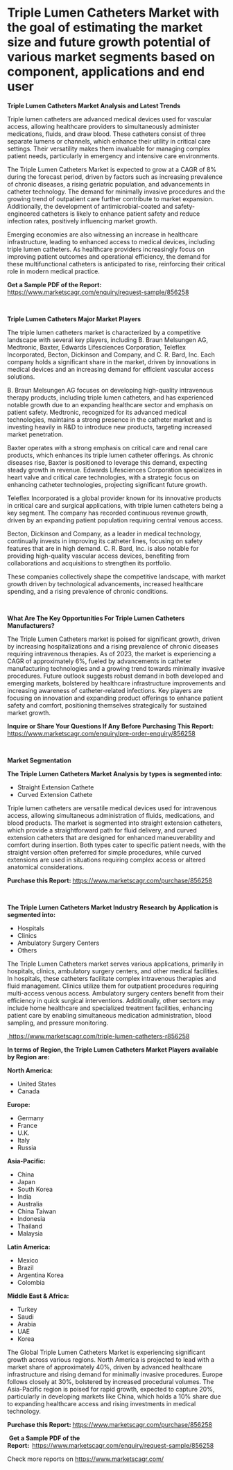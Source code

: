 <p><h1>Triple Lumen Catheters Market with the goal of estimating the market size and future growth potential of various market segments based on component, applications and end user</h1></p><p><strong>Triple Lumen Catheters Market Analysis and Latest Trends</strong></p>
<p><p>Triple lumen catheters are advanced medical devices used for vascular access, allowing healthcare providers to simultaneously administer medications, fluids, and draw blood. These catheters consist of three separate lumens or channels, which enhance their utility in critical care settings. Their versatility makes them invaluable for managing complex patient needs, particularly in emergency and intensive care environments.</p><p>The Triple Lumen Catheters Market is expected to grow at a CAGR of 8% during the forecast period, driven by factors such as increasing prevalence of chronic diseases, a rising geriatric population, and advancements in catheter technology. The demand for minimally invasive procedures and the growing trend of outpatient care further contribute to market expansion. Additionally, the development of antimicrobial-coated and safety-engineered catheters is likely to enhance patient safety and reduce infection rates, positively influencing market growth.</p><p>Emerging economies are also witnessing an increase in healthcare infrastructure, leading to enhanced access to medical devices, including triple lumen catheters. As healthcare providers increasingly focus on improving patient outcomes and operational efficiency, the demand for these multifunctional catheters is anticipated to rise, reinforcing their critical role in modern medical practice.</p></p>
<p><strong>Get a Sample PDF of the Report:&nbsp;</strong> <a href="https://www.marketscagr.com/enquiry/request-sample/856258?utm_campaign=2724&utm_medium=2&utm_source=Github&utm_content=ia&utm_term=03032025&utm_id=triple-lumen-catheters">https://www.marketscagr.com/enquiry/request-sample/856258</a></p>
<p>&nbsp;</p>
<p><strong>Triple Lumen Catheters Major Market Players</strong></p>
<p><p>The triple lumen catheters market is characterized by a competitive landscape with several key players, including B. Braun Melsungen AG, Medtronic, Baxter, Edwards Lifesciences Corporation, Teleflex Incorporated, Becton, Dickinson and Company, and C. R. Bard, Inc. Each company holds a significant share in the market, driven by innovations in medical devices and an increasing demand for efficient vascular access solutions.</p><p>B. Braun Melsungen AG focuses on developing high-quality intravenous therapy products, including triple lumen catheters, and has experienced notable growth due to an expanding healthcare sector and emphasis on patient safety. Medtronic, recognized for its advanced medical technologies, maintains a strong presence in the catheter market and is investing heavily in R&D to introduce new products, targeting increased market penetration.</p><p>Baxter operates with a strong emphasis on critical care and renal care products, which enhances its triple lumen catheter offerings. As chronic diseases rise, Baxter is positioned to leverage this demand, expecting steady growth in revenue. Edwards Lifesciences Corporation specializes in heart valve and critical care technologies, with a strategic focus on enhancing catheter technologies, projecting significant future growth.</p><p>Teleflex Incorporated is a global provider known for its innovative products in critical care and surgical applications, with triple lumen catheters being a key segment. The company has recorded continuous revenue growth, driven by an expanding patient population requiring central venous access.</p><p>Becton, Dickinson and Company, as a leader in medical technology, continually invests in improving its catheter lines, focusing on safety features that are in high demand. C. R. Bard, Inc. is also notable for providing high-quality vascular access devices, benefiting from collaborations and acquisitions to strengthen its portfolio.</p><p>These companies collectively shape the competitive landscape, with market growth driven by technological advancements, increased healthcare spending, and a rising prevalence of chronic conditions.</p></p>
<p>&nbsp;</p>
<p><strong>What Are The Key Opportunities For Triple Lumen Catheters Manufacturers?</strong></p>
<p><p>The Triple Lumen Catheters market is poised for significant growth, driven by increasing hospitalizations and a rising prevalence of chronic diseases requiring intravenous therapies. As of 2023, the market is experiencing a CAGR of approximately 6%, fueled by advancements in catheter manufacturing technologies and a growing trend towards minimally invasive procedures. Future outlook suggests robust demand in both developed and emerging markets, bolstered by healthcare infrastructure improvements and increasing awareness of catheter-related infections. Key players are focusing on innovation and expanding product offerings to enhance patient safety and comfort, positioning themselves strategically for sustained market growth.</p></p>
<p><strong>Inquire or Share Your Questions If Any Before Purchasing This Report:</strong> <a href="https://www.marketscagr.com/enquiry/pre-order-enquiry/856258?utm_campaign=2724&utm_medium=2&utm_source=Github&utm_content=ia&utm_term=03032025&utm_id=triple-lumen-catheters">https://www.marketscagr.com/enquiry/pre-order-enquiry/856258</a></p>
<p>&nbsp;</p>
<p><strong>Market Segmentation</strong></p>
<p><strong>The Triple Lumen Catheters Market Analysis by types is segmented into:</strong></p>
<p><ul><li>Straight Extension Cathete</li><li>Curved Extension Cathete</li></ul></p>
<p><p>Triple lumen catheters are versatile medical devices used for intravenous access, allowing simultaneous administration of fluids, medications, and blood products. The market is segmented into straight extension catheters, which provide a straightforward path for fluid delivery, and curved extension catheters that are designed for enhanced maneuverability and comfort during insertion. Both types cater to specific patient needs, with the straight version often preferred for simple procedures, while curved extensions are used in situations requiring complex access or altered anatomical considerations.</p></p>
<p><strong>Purchase this Report:&nbsp;</strong><a href="https://www.marketscagr.com/purchase/856258?utm_campaign=2724&utm_medium=2&utm_source=Github&utm_content=ia&utm_term=03032025&utm_id=triple-lumen-catheters">https://www.marketscagr.com/purchase/856258</a></p>
<p>&nbsp;</p>
<p><strong>The Triple Lumen Catheters Market Industry Research by Application is segmented into:</strong></p>
<p><ul><li>Hospitals</li><li>Clinics</li><li>Ambulatory Surgery Centers</li><li>Others</li></ul></p>
<p><p>The Triple Lumen Catheters market serves various applications, primarily in hospitals, clinics, ambulatory surgery centers, and other medical facilities. In hospitals, these catheters facilitate complex intravenous therapies and fluid management. Clinics utilize them for outpatient procedures requiring multi-access venous access. Ambulatory surgery centers benefit from their efficiency in quick surgical interventions. Additionally, other sectors may include home healthcare and specialized treatment facilities, enhancing patient care by enabling simultaneous medication administration, blood sampling, and pressure monitoring.</p></p>
<p><a href="https://www.marketscagr.com/triple-lumen-catheters-r856258?utm_campaign=2724&utm_medium=2&utm_source=Github&utm_content=ia&utm_term=03032025&utm_id=triple-lumen-catheters">&nbsp;https://www.marketscagr.com/triple-lumen-catheters-r856258</a></p>
<p><strong>In terms of Region, the Triple Lumen Catheters Market Players available by Region are:</strong></p>
<p>
    <p> <strong> North America: </strong>
        <ul>
            <li>United States</li>
            <li>Canada</li>
        </ul>
        </p> 
    <p> <strong> Europe: </strong>
        <ul>
            <li>Germany</li>
            <li>France</li>
            <li>U.K.</li>
            <li>Italy</li>
            <li>Russia</li>
        </ul>
        </p> 
    <p> <strong> Asia-Pacific: </strong>
        <ul>
            <li>China</li>
            <li>Japan</li>
            <li>South Korea</li>
            <li>India</li>
            <li>Australia</li>
            <li>China Taiwan</li>
            <li>Indonesia</li>
            <li>Thailand</li>
            <li>Malaysia</li>
        </ul>
        </p> 
    <p> <strong> Latin America: </strong>
        <ul>
            <li>Mexico</li>
            <li>Brazil</li>
            <li>Argentina Korea</li>
            <li>Colombia</li>
        </ul>
        </p> 
    <p> <strong> Middle East & Africa: </strong>
        <ul>
            <li>Turkey</li>
            <li>Saudi</li>
            <li>Arabia</li>
            <li>UAE</li>
            <li>Korea</li>
        </ul>
    </p>
    </p>
<p><p>The Global Triple Lumen Catheters Market is experiencing significant growth across various regions. North America is projected to lead with a market share of approximately 40%, driven by advanced healthcare infrastructure and rising demand for minimally invasive procedures. Europe follows closely at 30%, bolstered by increased procedural volumes. The Asia-Pacific region is poised for rapid growth, expected to capture 20%, particularly in developing markets like China, which holds a 10% share due to expanding healthcare access and rising investments in medical technology.</p></p>
<p><strong>Purchase this Report: </strong><a href="https://www.marketscagr.com/purchase/856258?utm_campaign=2724&utm_medium=2&utm_source=Github&utm_content=ia&utm_term=03032025&utm_id=triple-lumen-catheters">https://www.marketscagr.com/purchase/856258</a></p>
<p>&nbsp;<strong>Get a Sample PDF of the Report:&nbsp;&nbsp;</strong><a href="https://www.marketscagr.com/enquiry/request-sample/856258?utm_campaign=2724&utm_medium=2&utm_source=Github&utm_content=ia&utm_term=03032025&utm_id=triple-lumen-catheters">https://www.marketscagr.com/enquiry/request-sample/856258</a></p>
<p><strong></strong></p>
<p>Check more reports on <a href="https://www.marketscagr.com/?utm_campaign=2724&utm_medium=2&utm_source=Github&utm_content=ia&utm_term=03032025&utm_id=triple-lumen-catheters">https://www.marketscagr.com/</a></p>